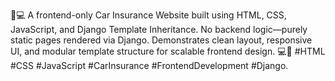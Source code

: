 🚗💻 A frontend-only Car Insurance Website built using HTML, CSS, JavaScript, and Django Template Inheritance. No backend logic—purely static pages rendered via Django. Demonstrates clean layout, responsive UI, and modular template structure for scalable frontend design. 💻📱 #HTML #CSS #JavaScript #CarInsurance #FrontendDevelopment #Django.
